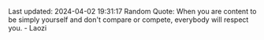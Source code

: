 Last updated: 2024-04-02 19:31:17
Random Quote: When you are content to be simply yourself and don't compare or compete, everybody will respect you. - Laozi